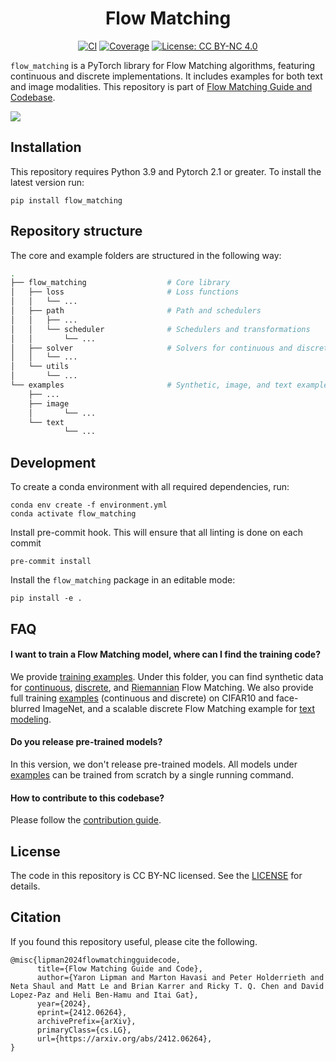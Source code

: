 <div align="center">

# Flow Matching

[![CI](https://github.com/fairinternal/flow_matching/actions/workflows/ci.yaml/badge.svg)](https://github.com/fairinternal/flow_matching/actions/workflows/ci.yaml)
[![Coverage](https://github.com/fairinternal/flow_matching/raw/refs/heads/gh-pages/coverage/coverage-badge.svg)](https://stunning-potato-4k4z71e.pages.github.io/coverage/)
[![License: CC BY-NC 4.0](https://img.shields.io/badge/License-CC_BY--NC_4.0-lightgrey.svg)](https://creativecommons.org/licenses/by-nc/4.0/)

</div>

`flow_matching` is a PyTorch library for Flow Matching algorithms, featuring continuous and discrete implementations. It includes examples for both text and image modalities. This repository is part of [Flow Matching Guide and Codebase](https://arxiv.org/abs/2412.06264).


![](./assets/teaser.png)

## Installation

This repository requires Python 3.9 and Pytorch 2.1 or greater. To install the latest version run:
```
pip install flow_matching
```

## Repository structure

The core and example folders are structured in the following way:
```bash
.
├── flow_matching                  # Core library
│   ├── loss                       # Loss functions
│   │   └── ...
│   ├── path                       # Path and schedulers
│   │   ├── ...
│   │   └── scheduler              # Schedulers and transformations
│   │       └── ...
│   ├── solver                     # Solvers for continuous and discrete flows
│   │   └── ...
│   └── utils
│       └── ...
└── examples                       # Synthetic, image, and text examples
    ├── ...
    ├── image
    │       └── ...
    └── text 
            └── ...
```

## Development

To create a conda environment with all required dependencies, run:
```
conda env create -f environment.yml
conda activate flow_matching
```

Install pre-commit hook. This will ensure that all linting is done on each commit
```
pre-commit install
```

Install the `flow_matching` package in an editable mode:
```
pip install -e .
```

## FAQ

#### I want to train a Flow Matching model, where can I find the training code?

We provide [training examples](examples). Under this folder, you can find synthetic data for [continuous](examples/2d_flow_matching.ipynb), [discrete](examples/2d_discrete_flow_matching.ipynb), and [Riemannian](examples/2d_riemannian_flow_matching_flat_torus.ipynb) Flow Matching. We also provide full training [examples](examples/image) (continuous and discrete) on CIFAR10 and face-blurred ImageNet, and a scalable discrete Flow Matching example for [text modeling](examples/text).

#### Do you release pre-trained models?

In this version, we don't release pre-trained models. All models under [examples](examples) can be trained from scratch by a single running command. 

#### How to contribute to this codebase?
Please follow the [contribution guide](CONTRIBUTING.md).

## License

The code in this repository is CC BY-NC licensed. See the [LICENSE](LICENSE) for details.

## Citation

If you found this repository useful, please cite the following.

```
@misc{lipman2024flowmatchingguidecode,
      title={Flow Matching Guide and Code}, 
      author={Yaron Lipman and Marton Havasi and Peter Holderrieth and Neta Shaul and Matt Le and Brian Karrer and Ricky T. Q. Chen and David Lopez-Paz and Heli Ben-Hamu and Itai Gat},
      year={2024},
      eprint={2412.06264},
      archivePrefix={arXiv},
      primaryClass={cs.LG},
      url={https://arxiv.org/abs/2412.06264}, 
}
```
